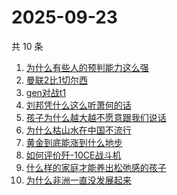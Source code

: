 # 2025-09-23

共 10 条

<!-- BEGIN -->
<!-- 最后更新时间 Tue Sep 23 2025 10:13:37 GMT+0800 (China Standard Time) -->

1. [为什么有些人的预判能力这么强](https://www.zhihu.com/search?q=为什么有些人的预判能力这么强)
1. [曼联2比1切尔西](https://www.zhihu.com/search?q=曼联2比1切尔西)
1. [gen对战t1](https://www.zhihu.com/search?q=gen对战t1)
1. [刘邦凭什么这么听萧何的话](https://www.zhihu.com/search?q=刘邦凭什么这么听萧何的话)
1. [孩子为什么越大越不愿意跟我们说话](https://www.zhihu.com/search?q=孩子为什么越大越不愿意跟我们说话)
1. [为什么枯山水在中国不流行](https://www.zhihu.com/search?q=为什么枯山水在中国不流行)
1. [黄金到底能涨到什么地步](https://www.zhihu.com/search?q=黄金到底能涨到什么地步)
1. [如何评价歼-10CE战斗机](https://www.zhihu.com/search?q=如何评价歼-10CE战斗机)
1. [什么样的家庭才能养出松弛感的孩子](https://www.zhihu.com/search?q=什么样的家庭才能养出松弛感的孩子)
1. [为什么非洲一直没发展起来](https://www.zhihu.com/search?q=为什么非洲一直没发展起来)

<!-- END -->
